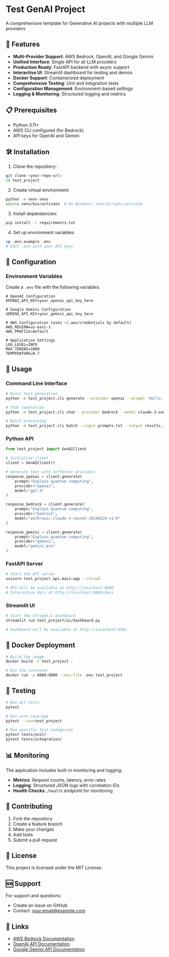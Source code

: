 # Test GenAI Project

A comprehensive template for Generative AI projects with multiple LLM providers

## 🚀 Features

- **Multi-Provider Support**: AWS Bedrock, OpenAI, and Google Gemini
- **Unified Interface**: Single API for all LLM providers
- **Production Ready**: FastAPI backend with async support
- **Interactive UI**: Streamlit dashboard for testing and demos
- **Docker Support**: Containerized deployment
- **Comprehensive Testing**: Unit and integration tests
- **Configuration Management**: Environment-based settings
- **Logging & Monitoring**: Structured logging and metrics

## 📋 Prerequisites

- Python 3.11+
- AWS CLI configured (for Bedrock)
- API keys for OpenAI and Gemini

## 🛠️ Installation

1. Clone the repository:
```bash
git clone <your-repo-url>
cd test_project
```

2. Create virtual environment:
```bash
python -m venv venv
source venv/bin/activate  # On Windows: venv\Scripts\activate
```

3. Install dependencies:
```bash
pip install -r requirements.txt
```

4. Set up environment variables:
```bash
cp .env.example .env
# Edit .env with your API keys
```

## 🔧 Configuration

### Environment Variables

Create a `.env` file with the following variables:

```env
# OpenAI Configuration
OPENAI_API_KEY=your_openai_api_key_here

# Google Gemini Configuration
GEMINI_API_KEY=your_gemini_api_key_here

# AWS Configuration (uses ~/.aws/credentials by default)
AWS_REGION=us-east-1
AWS_PROFILE=default

# Application Settings
LOG_LEVEL=INFO
MAX_TOKENS=1000
TEMPERATURE=0.7
```

## 🚀 Usage

### Command Line Interface

```bash
# Basic text generation
python -m test_project.cli generate --provider openai --prompt "Hello, world!"

# Chat completion
python -m test_project.cli chat --provider bedrock --model claude-3-sonnet

# Batch processing
python -m test_project.cli batch --input prompts.txt --output results.json
```

### Python API

```python
from test_project import GenAIClient

# Initialize client
client = GenAIClient()

# Generate text with different providers
response_openai = client.generate(
    prompt="Explain quantum computing",
    provider="openai",
    model="gpt-4"
)

response_bedrock = client.generate(
    prompt="Explain quantum computing",
    provider="bedrock",
    model="anthropic.claude-3-sonnet-20240229-v1:0"
)

response_gemini = client.generate(
    prompt="Explain quantum computing",
    provider="gemini",
    model="gemini-pro"
)
```

### FastAPI Server

```bash
# Start the API server
uvicorn test_project.api.main:app --reload

# API will be available at http://localhost:8000
# Interactive docs at http://localhost:8000/docs
```

### Streamlit UI

```bash
# Start the Streamlit dashboard
streamlit run test_project/ui/dashboard.py

# Dashboard will be available at http://localhost:8501
```

## 🐳 Docker Deployment

```bash
# Build the image
docker build -t test_project .

# Run the container
docker run -p 8000:8000 --env-file .env test_project
```

## 🧪 Testing

```bash
# Run all tests
pytest

# Run with coverage
pytest --cov=test_project

# Run specific test categories
pytest tests/unit/
pytest tests/integration/
```

## 📊 Monitoring

The application includes built-in monitoring and logging:

- **Metrics**: Request counts, latency, error rates
- **Logging**: Structured JSON logs with correlation IDs
- **Health Checks**: `/health` endpoint for monitoring

## 🤝 Contributing

1. Fork the repository
2. Create a feature branch
3. Make your changes
4. Add tests
5. Submit a pull request

## 📄 License

This project is licensed under the MIT License.

## 🆘 Support

For support and questions:
- Create an issue on GitHub
- Contact: your.email@example.com

## 🔗 Links

- [AWS Bedrock Documentation](https://docs.aws.amazon.com/bedrock/)
- [OpenAI API Documentation](https://platform.openai.com/docs)
- [Google Gemini API Documentation](https://ai.google.dev/docs)
